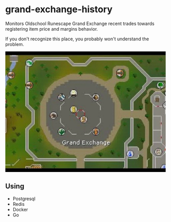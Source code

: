 # grand-exchange-history

Monitors Oldschool Runescape Grand Exchange recent trades towards registering item price and margins behavior.

If you don't recognize this place, you probably won't understand the problem.

![Grand Exchange](/images/ge.png)


## Using
- Postgresql
- Redis
- Docker
- Go
